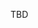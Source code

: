 <!--
Copyright (c) 2022 Dell Inc., or its subsidiaries. All Rights Reserved.
Licensed under the GPL-3.0 License.
    GNU General Public License v3.0+
-->

TBD
